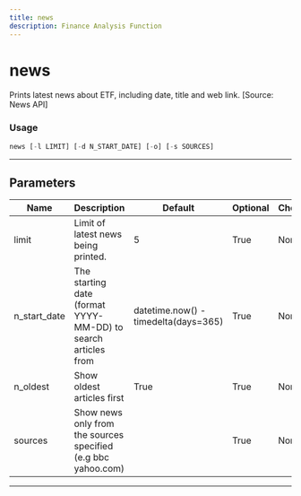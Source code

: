 ```yaml
---
title: news
description: Finance Analysis Function
---
```


# news

Prints latest news about ETF, including date, title and web link. [Source: News API]

### Usage

```python
news [-l LIMIT] [-d N_START_DATE] [-o] [-s SOURCES]
```

---

## Parameters

| Name | Description | Default | Optional | Choices |
| ---- | ----------- | ------- | -------- | ------- |
| limit | Limit of latest news being printed. | 5 | True | None |
| n_start_date | The starting date (format YYYY-MM-DD) to search articles from | datetime.now() - timedelta(days=365) | True | None |
| n_oldest | Show oldest articles first | True | True | None |
| sources | Show news only from the sources specified (e.g bbc yahoo.com) |  | True | None |

---
